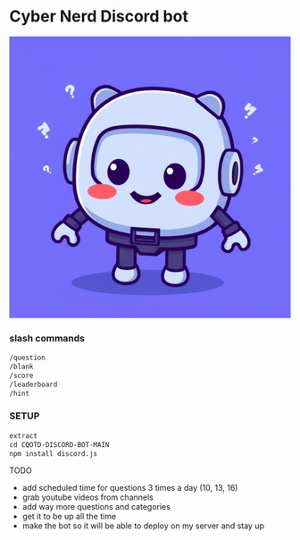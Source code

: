 # Cyber Nerd Discord bot

<div align="center">
  <img src="https://github.com/Infinit3i/cqotd-discord-bot/blob/90e4005d6b0da13ec8f1cb67ff4bda5062bd5ed9/Assets/Discord_JS_Bot.jpeg" alt="Discord Bot" width="600">
</div>

### slash commands

```
/question
/blank
/score
/leaderboard
/hint
```

### SETUP

```
extract
cd CQOTD-DISCORD-BOT-MAIN
npm install discord.js
```


TODO

- add scheduled time for questions 3 times a day (10, 13, 16)
- grab youtube videos from channels
- add way more questions and categories
- get it to be up all the time
- make the bot so it will be able to deploy on my server and stay up
